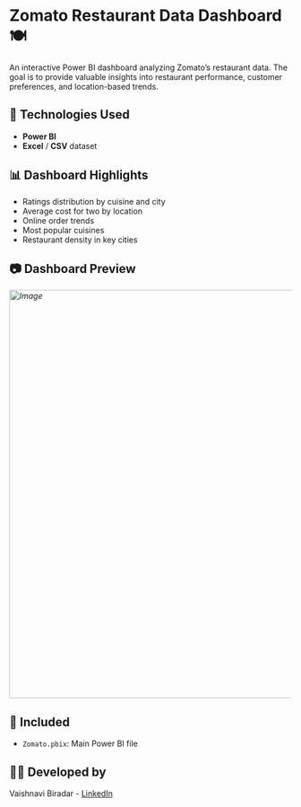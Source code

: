# Zomato Restaurant Data Dashboard 🍽️

An interactive Power BI dashboard analyzing Zomato’s restaurant data. The goal is to provide valuable insights into restaurant performance, customer preferences, and location-based trends.

## 📌 Technologies Used
- **Power BI**
- **Excel** / **CSV** dataset

## 📊 Dashboard Highlights
- Ratings distribution by cuisine and city
- Average cost for two by location
- Online order trends
- Most popular cuisines
- Restaurant density in key cities

## 📷 Dashboard Preview
*<img width="1290" height="728" alt="Image" src="https://github.com/user-attachments/assets/d8147ca6-0649-4a24-a6c3-9c1c06f92fe8" />*

## 📁 Included
- `Zomato.pbix`: Main Power BI file

## 🙋‍♀️ Developed by
Vaishnavi Biradar - [LinkedIn](https://www.linkedin.com/in/vaishnavibiradar942)

